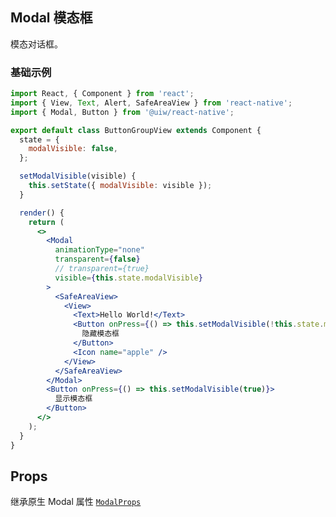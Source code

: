 Modal 模态框
---

模态对话框。

### 基础示例

<!--DemoStart--> 
```jsx
import React, { Component } from 'react';
import { View, Text, Alert, SafeAreaView } from 'react-native';
import { Modal, Button } from '@uiw/react-native';

export default class ButtonGroupView extends Component {
  state = {
    modalVisible: false,
  };

  setModalVisible(visible) {
    this.setState({ modalVisible: visible });
  }

  render() {
    return (
      <>
        <Modal
          animationType="none"
          transparent={false}
          // transparent={true}
          visible={this.state.modalVisible}
        >
          <SafeAreaView>
            <View>
              <Text>Hello World!</Text>
              <Button onPress={() => this.setModalVisible(!this.state.modalVisible)}>
                隐藏模态框
              </Button>
              <Icon name="apple" />
            </View>
          </SafeAreaView>
        </Modal>
        <Button onPress={() => this.setModalVisible(true)}>
          显示模态框
        </Button>
      </>
    );
  }
}
```
<!--End-->

## Props

继承原生 Modal 属性 [`ModalProps`](https://facebook.github.io/react-native/docs/modal.html#props)